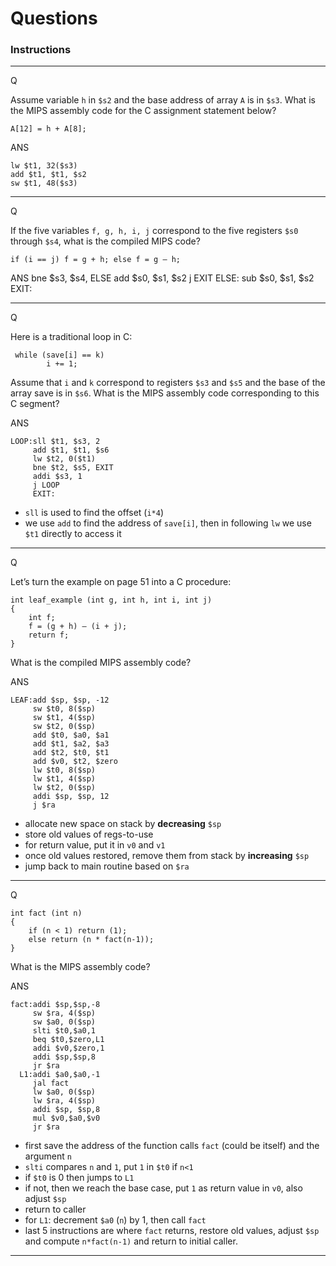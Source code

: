 Questions
=====

### Instructions

***

Q 

Assume variable `h` in `$s2` and the base address of array `A` is in `$s3`. What is the MIPS assembly code for the C assignment statement below?

```assembly
A[12] = h + A[8];
```

ANS

    lw $t1, 32($s3)
    add $t1, $t1, $s2
    sw $t1, 48($s3)

***

Q

If the five variables `f, g, h, i, j` correspond to the five registers `$s0` through `$s4`, what is the compiled MIPS code?

    if (i == j) f = g + h; else f = g – h;

ANS
    bne $s3, $s4, ELSE
    add $s0, $s1, $s2
    j EXIT
    ELSE: sub $s0, $s1, $s2
    EXIT:

***

Q

Here is a traditional loop in C:

     while (save[i] == k)
            i += 1;

Assume that `i` and `k` correspond to registers `$s3` and `$s5` and the base of the array save is in `$s6`. What is the MIPS assembly code corresponding to this C segment?

ANS

    LOOP:sll $t1, $s3, 2
         add $t1, $t1, $s6
         lw $t2, 0($t1)
         bne $t2, $s5, EXIT
         addi $s3, 1
         j LOOP
         EXIT:

- `sll` is used to find the offset (`i*4`)
- we use `add` to find the address of `save[i]`, then in following `lw` we use `$t1` directly to access it

***

Q

Let’s turn the example on page 51 into a C procedure:

    int leaf_example (int g, int h, int i, int j)
    {
        int f;
        f = (g + h) – (i + j);
        return f; 
    }

What is the compiled MIPS assembly code?

ANS

    LEAF:add $sp, $sp, -12
         sw $t0, 8($sp)
         sw $t1, 4($sp)
         sw $t2, 0($sp)
         add $t0, $a0, $a1
         add $t1, $a2, $a3
         add $t2, $t0, $t1
         add $v0, $t2, $zero
         lw $t0, 8($sp)
         lw $t1, 4($sp)
         lw $t2, 0($sp)
         addi $sp, $sp, 12
         j $ra

- allocate new space on stack by **decreasing** `$sp`
- store old values of regs-to-use
- for return value, put it in `v0` and `v1`
- once old values restored, remove them from stack by **increasing** `$sp`
- jump back to main routine based on `$ra`

***

Q

    int fact (int n)
    {
        if (n < 1) return (1);
        else return (n * fact(n-1));
    }

What is the MIPS assembly code?

ANS

    fact:addi $sp,$sp,-8
         sw $ra, 4($sp) 
         sw $a0, 0($sp)
         slti $t0,$a0,1
         beq $t0,$zero,L1
         addi $v0,$zero,1
         addi $sp,$sp,8
         jr $ra
      L1:addi $a0,$a0,-1
         jal fact
         lw $a0, 0($sp)
         lw $ra, 4($sp)
         addi $sp, $sp,8
         mul $v0,$a0,$v0
         jr $ra

- first save the address of the function calls `fact` (could be itself) and the argument `n`
- `slti` compares `n` and `1`, put `1` in `$t0` if `n<1`
- if `$t0` is 0 then jumps to `L1`
- if not, then we reach the base case, put `1` as return value in `v0`, also adjust `$sp`
- return to caller
- for `L1`: decrement `$a0` (`n`) by 1, then call `fact`
- last 5 instructions are where `fact` returns, restore old values, adjust `$sp` and compute `n*fact(n-1)` and return to initial caller.

***

